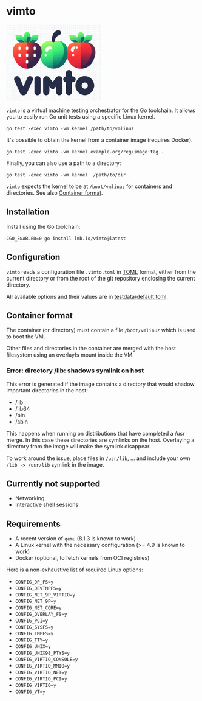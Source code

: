 # vimto

![vimto logo](logo.png "vimto: virtual machine testing orchestrator")

`vimto` is a virtual machine testing orchestrator for the Go toolchain. It allows you to easily run Go unit tests using a specific Linux kernel.

```shell
go test -exec vimto -vm.kernel /path/to/vmlinuz .
```

It's possible to obtain the kernel from a container image (requires Docker).

```shell
go test -exec vimto -vm.kernel example.org/reg/image:tag .
```

Finally, you can also use a path to a directory:

```shell
go test -exec vimto -vm.kernel ./path/to/dir .
```

`vimto` expects the kernel to be at `/boot/vmlinuz` for containers and directories.
See also [Container format](#container-format).

## Installation

Install using the Go toolchain:

```shell
CGO_ENABLED=0 go install lmb.io/vimto@latest
```

## Configuration

`vimto` reads a configuration file `.vimto.toml` in [TOML] format, either from the current directory or from the root of the git repository enclosing the current directory.

All available options and their values are in [testdata/default.toml](./testdata/default.toml).

## Container format

The container (or directory) must contain a file `/boot/vmlinuz` which is used to boot the VM.

Other files and directories in the container are merged with the host filesystem
using an overlayfs mount inside the VM.

### Error: directory /lib: shadows symlink on host

This error is generated if the image contains a directory that would shadow
important directories in the host:

* /lib
* /lib64
* /bin
* /sbin

This happens when running on distributions that have completed a /usr merge. In
this case these directories are symlinks on the host. Overlaying a directory from
the image will make the symlink disappear.

To work around the issue, place files in `/usr/lib`, ... and include your own
`/lib -> /usr/lib` symlink in the image.

## Currently not supported

* Networking
* Interactive shell sessions

## Requirements

* A recent version of `qemu` (8.1.3 is known to work)
* A Linux kernel with the necessary configuration (>= 4.9 is known to work)
* Docker (optional, to fetch kernels from OCI registries)

Here is a non-exhaustive list of required Linux options:

* `CONFIG_9P_FS=y`
* `CONFIG_DEVTMPFS=y`
* `CONFIG_NET_9P_VIRTIO=y`
* `CONFIG_NET_9P=y`
* `CONFIG_NET_CORE=y`
* `CONFIG_OVERLAY_FS=y`
* `CONFIG_PCI=y`
* `CONFIG_SYSFS=y`
* `CONFIG_TMPFS=y`
* `CONFIG_TTY=y`
* `CONFIG_UNIX=y`
* `CONFIG_UNIX98_PTYS=y`
* `CONFIG_VIRTIO_CONSOLE=y`
* `CONFIG_VIRTIO_MMIO=y`
* `CONFIG_VIRTIO_NET=y`
* `CONFIG_VIRTIO_PCI=y`
* `CONFIG_VIRTIO=y`
* `CONFIG_VT=y`

[TOML]: https://toml.io/en/v1.0.0